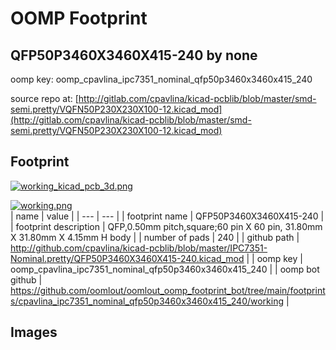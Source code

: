 # OOMP Footprint  
## QFP50P3460X3460X415-240  by none  
  
oomp key: oomp_cpavlina_ipc7351_nominal_qfp50p3460x3460x415_240  
  
source repo at: [http://gitlab.com/cpavlina/kicad-pcblib/blob/master/smd-semi.pretty/VQFN50P230X230X100-12.kicad_mod](http://gitlab.com/cpavlina/kicad-pcblib/blob/master/smd-semi.pretty/VQFN50P230X230X100-12.kicad_mod)  
## Footprint  
  
[![working_kicad_pcb_3d.png](working_kicad_pcb_3d_600.png)](working_kicad_pcb_3d.png)  
  
[![working.png](working_600.png)](working.png)  
| name | value | 
| --- | --- | 
| footprint name | QFP50P3460X3460X415-240 | 
| footprint description | QFP,0.50mm pitch,square;60 pin X 60 pin, 31.80mm X 31.80mm X 4.15mm H body | 
| number of pads | 240 | 
| github path | http://github.com/cpavlina/kicad-pcblib/blob/master/IPC7351-Nominal.pretty/QFP50P3460X3460X415-240.kicad_mod | 
| oomp key | oomp_cpavlina_ipc7351_nominal_qfp50p3460x3460x415_240 | 
| oomp bot github | https://github.com/oomlout/oomlout_oomp_footprint_bot/tree/main/footprints/cpavlina_ipc7351_nominal_qfp50p3460x3460x415_240/working | 
## Images  
